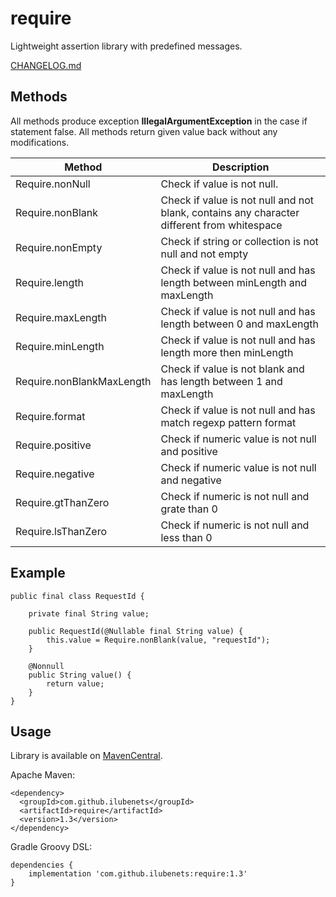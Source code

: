 # require

Lightweight assertion library with predefined messages.

[CHANGELOG.md](/CHANGELOG.md)

## Methods

All methods produce exception **IllegalArgumentException** in the case if statement false. All methods return given
value back without any modifications.

| Method                    | Description                 |
|---------------------------|-----------------------------|
| Require.nonNull           | Check if value is not null. |
| Require.nonBlank          | Check if value is not null and not blank, contains any character different from whitespace |
| Require.nonEmpty          | Check if string or collection is not null and not empty |
| Require.length            | Check if value is not null and has length between minLength and maxLength |
| Require.maxLength         | Check if value is not null and has length between 0 and maxLength |
| Require.minLength         | Check if value is not null and has length more then minLength |
| Require.nonBlankMaxLength | Check if value is not blank and has length between 1 and maxLength |
| Require.format            | Check if value is not null and has match regexp pattern format |
| Require.positive          | Check if numeric value is not null and positive |
| Require.negative          | Check if numeric value is not null and negative |
| Require.gtThanZero        | Check if numeric is not null and grate than 0 |
| Require.lsThanZero        | Check if numeric is not null and less than 0 |

## Example

```
public final class RequestId {

    private final String value;

    public RequestId(@Nullable final String value) {
        this.value = Require.nonBlank(value, "requestId");
    }

    @Nonnull
    public String value() {
        return value;
    }
}
```

## Usage

Library is available on [MavenCentral](https://search.maven.org/artifact/com.github.ilubenets/require).

Apache Maven:

```
<dependency>
  <groupId>com.github.ilubenets</groupId>
  <artifactId>require</artifactId>
  <version>1.3</version>
</dependency>
```

Gradle Groovy DSL:

```
dependencies {
    implementation 'com.github.ilubenets:require:1.3'
}
```
